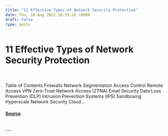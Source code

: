 ```yaml
---
title: "11 Effective Types of Network Security Protection"
date: Thu, 18 Aug 2022 10:55:18 +0000
draft: false
type: posts
---
```

# 11 Effective Types of Network Security Protection

<br/>

<br/>
Table of Contents Firewalls Network Segmentation Access Control Remote Access VPN Zero-Trust Network Access (ZTNA) Email Security Data Loss Prevention (DLP) Intrusion Prevention Systems (IPS) Sandboxing Hyperscale Network Security Cloud...

#### [Source](https://cyberhunter.solutions/11-effective-types-of-network-security-protection/)

<br/>
---
